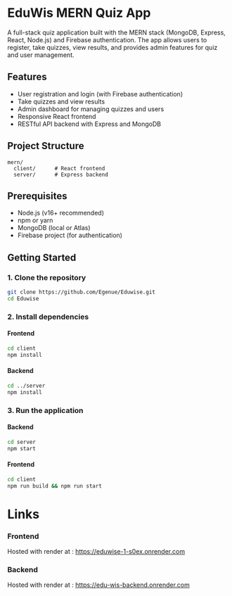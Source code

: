 # EduWis MERN Quiz App

A full-stack quiz application built with the MERN stack (MongoDB, Express, React, Node.js) and Firebase authentication. The app allows users to register, take quizzes, view results, and provides admin features for quiz and user management.

## Features

- User registration and login (with Firebase authentication)
- Take quizzes and view results
- Admin dashboard for managing quizzes and users
- Responsive React frontend
- RESTful API backend with Express and MongoDB

## Project Structure

```
mern/
  client/      # React frontend
  server/      # Express backend
```

## Prerequisites

- Node.js (v16+ recommended)
- npm or yarn
- MongoDB (local or Atlas)
- Firebase project (for authentication)

## Getting Started

### 1. Clone the repository

```bash
git clone https://github.com/Egenue/Eduwise.git
cd Eduwise
```

### 2. Install dependencies

#### Frontend

```bash
cd client
npm install
```

#### Backend

```bash
cd ../server
npm install
```

### 3. Run the application

#### Backend

```bash
cd server
npm start
```

#### Frontend

```bash
cd client
npm run build && npm run start
```

# Links
### Frontend
Hosted with render at : https://eduwise-1-s0ex.onrender.com

### Backend
Hosted with render at : https://edu-wis-backend.onrender.com
